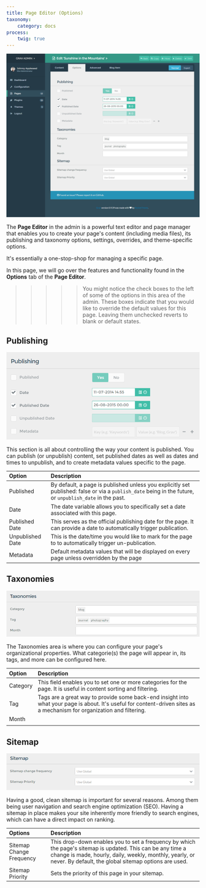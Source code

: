 ```yaml
---
title: Page Editor (Options)
taxonomy:
    category: docs
process:
    twig: true
---
```


![Grav Admin Page Editor](page_options.png)

The **Page Editor** in the admin is a powerful text editor and page manager that enables you to create your page's content (including media files), its publishing and taxonomy options, settings, overrides, and theme-specific options.

It's essentially a one-stop-shop for managing a specific page.

In this page, we will go over the features and functionality found in the **Options** tab of the **Page Editor**. 

>>>>> You might notice the check boxes to the left of some of the options in this area of the admin. These boxes indicate that you would like to override the default values for this page. Leaving them unchecked reverts to blank or default states.

## Publishing

![Grav Admin Page Editor](page_options_publishing.png)

This section is all about controlling the way your content is published. You can publish (or unpublish) content, set published dates as well as dates and times to unpublish, and to create metadata values specific to the page.

| Option           | Description                                                                                                                                              |
| :-----           | :-----                                                                                                                                                   |
| Published        | By default, a page is published unless you explicitly set published: false or via a `publish_date` being in the future, or `unpublish_date` in the past. |
| Date             | The date variable allows you to specifically set a date associated with this page.                                                                       |
| Published Date   | This serves as the official publishing date for the page. It can provide a date to automatically trigger publication.                                    |
| Unpublished Date | This is the date/time you would like to mark for the page to to automatically trigger un-publication.                                                    |
| Metadata         | Default metadata values that will be displayed on every page unless overridden by the page                                                               |

## Taxonomies

![Grav Admin Page Editor](page_options_taxonomies.png)

The Taxonomies area is where you can configure your page's organizational properties. What categorie(s) the page will appear in, its tags, and more can be configured here.

| Option   | Description                                                                                                                                                             |
| :-----   | :-----                                                                                                                                                                  |
| Category | This field enables you to set one or more categories for the page. It is useful in content sorting and filtering.                                                       |
| Tag      | Tags are a great way to provide some back-end insight into what your page is about. It's useful for content-driven sites as a mechanism for organization and filtering. |
| Month    |                                                                                                                                                                         |
|          |                                                                                                                                                                         |

## Sitemap

![Grav Admin Page Editor](page_options_sitemap.png)

Having a good, clean sitemap is important for several reasons. Among them being user navigation and search engine optimization (SEO). Having a sitemap in place makes your site inherently more friendly to search engines, which can have a direct impact on ranking.

| Options                  | Description                                                                                                                                                                                                                     |
| :-----                   | :-----                                                                                                                                                                                                                          |
| Sitemap Change Frequency | This drop-down enables you to set a frequency by which the page's sitemap is updated. This can be any time a change is made, hourly, daily, weekly, monthly, yearly, or never. By default, the global sitemap options are used. |
| Sitemap Priority         | Sets the priority of this page in your sitemap.                                                                                                                                                                                 |

